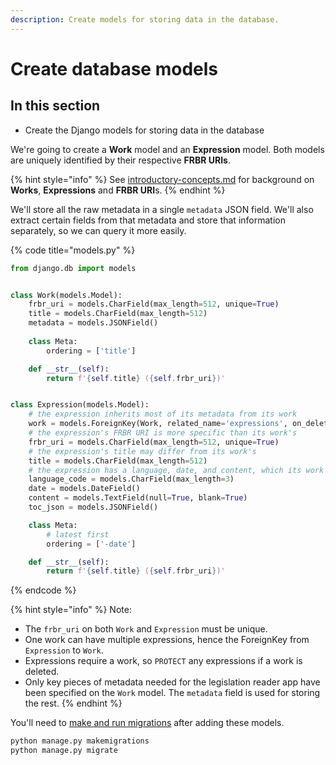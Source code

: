 ```yaml
---
description: Create models for storing data in the database.
---
```


# Create database models

## In this section

* Create the Django models for storing data in the database

We're going to create a **Work** model and an **Expression** model. Both models are uniquely identified by their respective **FRBR URIs**.

{% hint style="info" %}
See [introductory-concepts.md](introductory-concepts.md "mention") for background on **Works**, **Expressions** and **FRBR URI**s.
{% endhint %}

We'll store all the raw metadata in a single `metadata` JSON field. We'll also extract certain fields from that metadata and store that information separately, so we can query it more easily.

{% code title="models.py" %}
```python
from django.db import models


class Work(models.Model):
    frbr_uri = models.CharField(max_length=512, unique=True)
    title = models.CharField(max_length=512)
    metadata = models.JSONField()
        
    class Meta:
        ordering = ['title']

    def __str__(self):
        return f'{self.title} ({self.frbr_uri})'


class Expression(models.Model):
    # the expression inherits most of its metadata from its work
    work = models.ForeignKey(Work, related_name='expressions', on_delete=models.PROTECT)
    # the expression's FRBR URI is more specific than its work's
    frbr_uri = models.CharField(max_length=512, unique=True)
    # the expression's title may differ from its work's
    title = models.CharField(max_length=512)
    # the expression has a language, date, and content, which its work doesn't have
    language_code = models.CharField(max_length=3)
    date = models.DateField()
    content = models.TextField(null=True, blank=True)
    toc_json = models.JSONField()

    class Meta:
        # latest first
        ordering = ['-date']

    def __str__(self):
        return f'{self.title} ({self.frbr_uri})'

```
{% endcode %}

{% hint style="info" %}
Note:

* The `frbr_uri` on both `Work` and `Expression` must be unique.
* One work can have multiple expressions, hence the ForeignKey from `Expression` to `Work`.
* Expressions require a work, so `PROTECT` any expressions if a work is deleted.
* Only key pieces of metadata needed for the legislation reader app have been specified on the `Work` model. The `metadata` field is used for storing the rest.
{% endhint %}

You'll need to [make and run migrations](https://docs.djangoproject.com/en/3.2/intro/tutorial02/#activating-models) after adding these models.

```sh
python manage.py makemigrations
python manage.py migrate
```
